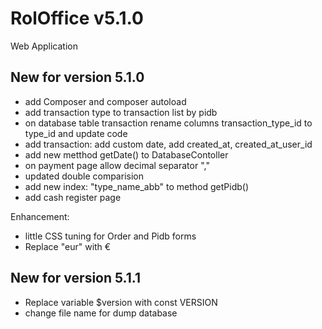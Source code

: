 # RolOffice v5.1.0

Web Application 

## New for version 5.1.0
- add Composer and composer autoload
- add transaction type to transaction list by pidb
- on database table transaction rename columns transaction_type_id to type_id and update code
- add transaction: add custom date, add created_at, created_at_user_id
- add new metthod getDate() to DatabaseContoller
- on payment page allow decimal separator ","
- updated double comparision
- add new index: "type_name_abb" to method getPidb()
- add cash register page

Enhancement:
- little CSS tuning for Order and Pidb forms
- Replace "eur" with € 

## New for version 5.1.1
- Replace variable $version with const VERSION
- change file name for dump database
